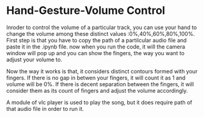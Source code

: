 # Hand-Gesture-Volume Control
Inroder to control the volume of a particular track, you can use your hand to change the volume among these distinct values :0%,40%,60%,80%,100%.
First step is that you have to copy the path of a partilcular audio file and paste it in the .ipynb file. now when you run the code, it will the camera window will pop up and you can show the fingers, the way you want to adjust your volume to.

Now the way it works is that, it considers distinct contours formed with your fingers. If there is no gap in betwen your fingers, it will count it as 1 and volume will be 0%.
If there is decent separation between the fingers, it will consider them as its count of fingers and adjust the volume accordingly.

A module of vlc player is used to play the song, but it does require path of that audio file in order to run it.
